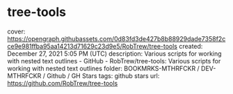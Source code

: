 # tree-tools

cover: https://opengraph.githubassets.com/0d83fd3de427b8b88929dade7358f2cce9e981ffba95aa14213d71629c23d9e5/RobTrew/tree-tools
created: December 27, 2021 5:05 PM (UTC)
description: Various scripts for working with nested text outlines  - GitHub - RobTrew/tree-tools: Various scripts for working with nested text outlines
folder: BOOKMRKS-MTHRFCKR / DEV-MTHRFCKR / Github / GH Stars
tags: github stars
url: https://github.com/RobTrew/tree-tools